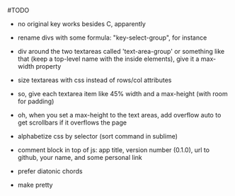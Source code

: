 #TODO
- no original key works besides C, apparently

- rename divs with some formula: "key-select-group", for instance
- div around the two textareas called 'text-area-group' or something like that (keep a top-level name with the inside elements), give it a max-width property
- size textareas with css instead of rows/col attributes
- so, give each textarea item like 45% width and a max-height (with room for padding)
- oh, when you set a max-height to the text areas, add overflow auto to get scrollbars if it overflows the page
- alphabetize css by selector (sort command in sublime)
- comment block in top of js: app title, version number (0.1.0), url to github, your name, and some personal link
- prefer diatonic chords
- make pretty
